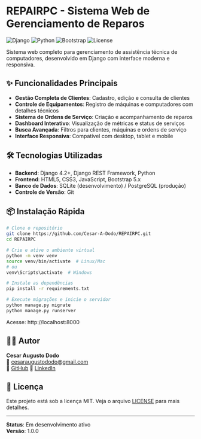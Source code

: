 # REPAIRPC - Sistema Web de Gerenciamento de Reparos

![Django](https://img.shields.io/badge/Django-4.2%2B-green.svg)
![Python](https://img.shields.io/badge/Python-3.8%2B-blue.svg)
![Bootstrap](https://img.shields.io/badge/Bootstrap-5.x-purple.svg)
![License](https://img.shields.io/badge/License-MIT-lightgrey.svg)

Sistema web completo para gerenciamento de assistência técnica de computadores, desenvolvido em Django com interface moderna e responsiva.

## ✨ Funcionalidades Principais

- **Gestão Completa de Clientes**: Cadastro, edição e consulta de clientes
- **Controle de Equipamentos**: Registro de máquinas e computadores com detalhes técnicos
- **Sistema de Ordens de Serviço**: Criação e acompanhamento de reparos
- **Dashboard Interativo**: Visualização de métricas e status de serviços
- **Busca Avançada**: Filtros para clientes, máquinas e ordens de serviço
- **Interface Responsiva**: Compatível com desktop, tablet e mobile

## 🛠️ Tecnologias Utilizadas

- **Backend**: Django 4.2+, Django REST Framework, Python
- **Frontend**: HTML5, CSS3, JavaScript, Bootstrap 5.x
- **Banco de Dados**: SQLite (desenvolvimento) / PostgreSQL (produção)
- **Controle de Versão**: Git

## 📦 Instalação Rápida

```bash
# Clone o repositório
git clone https://github.com/Cesar-A-Dodo/REPAIRPC.git
cd REPAIRPC

# Crie e ative o ambiente virtual
python -m venv venv
source venv/bin/activate  # Linux/Mac
# ou
venv\Scripts\activate  # Windows

# Instale as dependências
pip install -r requirements.txt

# Execute migrações e inicie o servidor
python manage.py migrate
python manage.py runserver
```

Acesse: http://localhost:8000

## 👨‍💻 Autor

**Cesar Augusto Dodo**  
📧 cesaraugustododo@gmail.com  
🔗 [GitHub](https://github.com/Cesar-A-Dodo)
🔗 [LinkedIn](https://www.linkedin.com/in/cesaraugustododo/)

## 📄 Licença

Este projeto está sob a licença MIT. Veja o arquivo [LICENSE](LICENSE) para mais detalhes.

---

**Status**: Em desenvolvimento ativo  
**Versão**: 1.0.0
